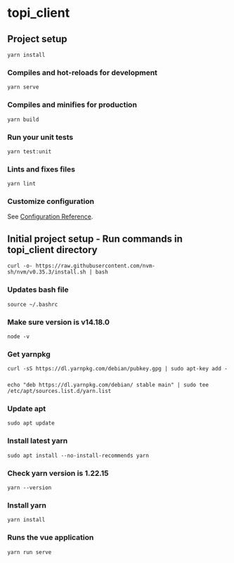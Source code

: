 # topi_client

## Project setup
```
yarn install
```

### Compiles and hot-reloads for development
```
yarn serve
```

### Compiles and minifies for production
```
yarn build
```

### Run your unit tests
```
yarn test:unit
```

### Lints and fixes files
```
yarn lint
```

### Customize configuration
See [Configuration Reference](https://cli.vuejs.org/config/).


## Initial project setup - Run commands in topi_client directory
```
curl -o- https://raw.githubusercontent.com/nvm-sh/nvm/v0.35.3/install.sh | bash
```

### Updates bash file
```
source ~/.bashrc
```

### Make sure version is v14.18.0
```
node -v 
```

### Get yarnpkg
```
curl -sS https://dl.yarnpkg.com/debian/pubkey.gpg | sudo apt-key add -
```

### 
```
echo "deb https://dl.yarnpkg.com/debian/ stable main" | sudo tee /etc/apt/sources.list.d/yarn.list
```

### Update apt 
```
sudo apt update
```

### Install latest yarn
```
sudo apt install --no-install-recommends yarn
```

### Check yarn version is 1.22.15
```
yarn --version
```

### Install yarn
```
yarn install
```

### Runs the vue application
```
yarn run serve
```

